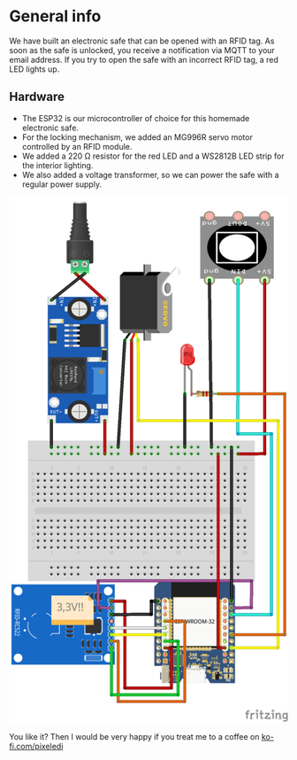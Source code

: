 # General info

We have built an electronic safe that can be opened with an RFID tag. As soon as the safe is unlocked, you receive a notification via MQTT to your email address. 
If you try to open the safe with an incorrect RFID tag, a red LED lights up. 

## Hardware
- The ESP32 is our microcontroller of choice for this homemade electronic safe. 
- For the locking mechanism, we added an MG996R servo motor controlled by an RFID module.
- We added a 220 Ω resistor for the red LED and a WS2812B LED strip for the interior lighting.
- We also added a voltage transformer, so we can power the safe with a regular power supply.

![Verdrahtung](https://github.com/pixelEDI/TikTok-Projects/blob/main/2_electronic_safe/10tresor_Steckplatine.png)


You like it? Then I would be very happy if you treat me to a coffee on [ko-fi.com/pixeledi](https://www.ko-fi.com/pixeledi)

